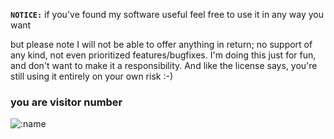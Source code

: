 **`NOTICE:`** if you've found my software useful feel free to use it in any way you want

but please note I will not be able to offer anything in return; no support of any kind, not even prioritized features/bugfixes. I'm doing this just for fun, and don't want to make it a responsibility. And like the license says, you're still using it entirely on your own risk :-)

### you are visitor number
![:name](https://count.getloli.com/@fohewdwohihdwediho)
